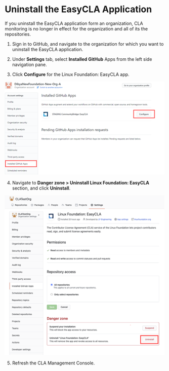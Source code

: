 # Uninstall the EasyCLA Application

If you uninstall the EasyCLA application form an organization, CLA monitoring is no longer in effect for the organization and all of its the repositories.

1. Sign in to GitHub, and navigate to the organization for which you want to uninstall the EasyCLA application.

2. Under **Settings** tab, select **Installed GitHub** Apps from the left side navigation pane.

3. Click **Configure** for the Linux Foundation: EasyCLA app.

![Uninstall EasyCLA Application](../../.gitbook/assets/uninstall-easycla-application%20%281%29.png)

4. Navigate to **Danger zone &gt; Uninstall Linux Foundation: EasyCLA** section, and click **Uninstall**.

![Uninstall EasyCLA App](../../.gitbook/assets/uninstall-easycla-application.png)

5. Refresh the CLA Management Console.

